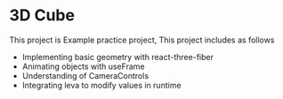 # 3D Cube

This project is Example practice project, This project includes as follows

- Implementing basic geometry with react-three-fiber
- Animating objects with useFrame
- Understanding of CameraControls
- Integrating leva to modify values in runtime
